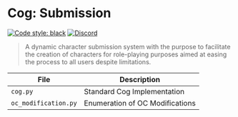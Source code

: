 # Cog: Submission

[![Code style: black](https://img.shields.io/badge/code%20style-black-000000.svg?style=for-the-badge)](https://github.com/psf/black)
[![Discord](https://img.shields.io/discord/719343092963999804?color=%235865F2&label=Server&logo=discord&logoColor=white&style=for-the-badge)](https://discord.gg/CENcTvnarE)

> A dynamic character submission system with the purpose to facilitate the creation of characters for role-playing purposes aimed at easing the process to all users despite limitations.

|         File         |           Description           |
|----------------------|---------------------------------|
| `cog.py`             | Standard Cog Implementation     |
| `oc_modification.py` | Enumeration of OC Modifications |
